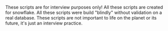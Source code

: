 These scripts are for interview purposes only!
All these scripts are created for snowflake.
All these scripts were build "blindly" without validation on a real database.
These scripts are not important to life on the planet or its future, it's just an interview practice.
